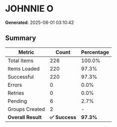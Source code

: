 # JOHNNIE O
**Generated**: 2025-08-01 03:10:42

## Summary

| Metric | Count | Percentage |
|--------|-------|------------|
| Total Items | 226 | 100.0% |
| Items Loaded | 220 | 97.3% |
| Successful | 220 | 97.3% |
| Errors | 0 | 0.0% |
| Retries | 0 | 0.0% |
| Pending | 6 | 2.7% |
| Groups Created | 2 | - |
| **Overall Result** | **✅ Success** | **97.3%** |
